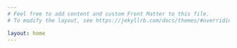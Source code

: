 ```yaml
---
# Feel free to add content and custom Front Matter to this file.
# To modify the layout, see https://jekyllrb.com/docs/themes/#overriding-theme-defaults

layout: home
---
```


<style>
	#image-grid {
		display: grid;
		grid-template-columns: repeat(3, 1fr);
		gap: 10px;
		width: 80%;
		height: 80%;
		margin: 0 auto; /* Center the grid container */
		place-items: center; /* Center items within the grid */
	}

	.image-container {
		width: 100%;
		height: 100%;
		overflow: hidden;
		border: 1px solid #ccc;
		border-radius: 10px;
	}

	.image-container img {
		width: 100%;
		height: 100%;
		object-fit: cover;
		transition: transform 0.2s;
	}

	.image-container:hover img {
		transform: scale(1.1);
	}
</style>

<div id="image-grid"></div>

<script>
links = []
{% assign sorted_posts = site.posts | sort: 'date' | reverse %}
{% for post in sorted_posts %}
	links.push("{{ post.url | relative_url }}");
{% endfor %}
</script>

<script>
	document.addEventListener('DOMContentLoaded', () => {
		images = [];
		links.forEach(link => {
			image_path = './assets/images/hydrangea.jpg';
			if (link.includes('adistanceintertwined_cd_release.html'))
				image_path = './assets/images/a distance intertwined cover.jpg';
			images.push({'src':image_path, 'link':link});
		});
		const imageGrid = document.getElementById('image-grid');

		images.forEach(image => {
			const imageContainer = document.createElement('div');
			imageContainer.classList.add('image-container');

			const anchor = document.createElement('a');
			anchor.href = image.link;

			const img = document.createElement('img');
			img.src = image.src;
			img.alt = 'Grid Image';

			anchor.appendChild(img);
			imageContainer.appendChild(anchor);
			imageGrid.appendChild(imageContainer);
		});
	});
</script>
